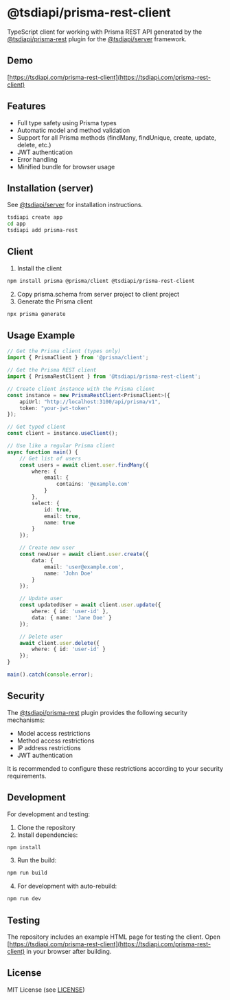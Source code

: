 # @tsdiapi/prisma-rest-client

TypeScript client for working with Prisma REST API generated by the [@tsdiapi/prisma-rest](https://www.npmjs.com/package/@tsdiapi/prisma-rest) plugin for the [@tsdiapi/server](https://www.npmjs.com/package/@tsdiapi/server) framework.


## Demo

[https://tsdiapi.com/prisma-rest-client](https://tsdiapi.com/prisma-rest-client)

## Features

- Full type safety using Prisma types
- Automatic model and method validation
- Support for all Prisma methods (findMany, findUnique, create, update, delete, etc.)
- JWT authentication
- Error handling
- Minified bundle for browser usage

## Installation (server)

See [@tsdiapi/server](https://www.npmjs.com/package/@tsdiapi/cli) for installation instructions.
```bash
tsdiapi create app
cd app
tsdiapi add prisma-rest
```

## Client

1. Install the client
```bash
npm install prisma @prisma/client @tsdiapi/prisma-rest-client
```

2. Copy prisma.schema from server project to client project
3. Generate the Prisma client
```bash
npx prisma generate
```

## Usage Example

```typescript
// Get the Prisma client (types only)
import { PrismaClient } from '@prisma/client';

// Get the Prisma REST client
import { PrismaRestClient } from '@tsdiapi/prisma-rest-client';

// Create client instance with the Prisma client
const instance = new PrismaRestClient<PrismaClient>({
    apiUrl: "http://localhost:3100/api/prisma/v1",
    token: "your-jwt-token"
});

// Get typed client
const client = instance.useClient();

// Use like a regular Prisma client
async function main() {
    // Get list of users
    const users = await client.user.findMany({
        where: {
            email: {
                contains: '@example.com'
            }
        },
        select: {
            id: true,
            email: true,
            name: true
        }
    });

    // Create new user
    const newUser = await client.user.create({
        data: {
            email: 'user@example.com',
            name: 'John Doe'
        }
    });

    // Update user
    const updatedUser = await client.user.update({
        where: { id: 'user-id' },
        data: { name: 'Jane Doe' }
    });

    // Delete user
    await client.user.delete({
        where: { id: 'user-id' }
    });
}

main().catch(console.error);
```

## Security

The [@tsdiapi/prisma-rest](https://www.npmjs.com/package/@tsdiapi/prisma-rest) plugin provides the following security mechanisms:

- Model access restrictions
- Method access restrictions
- IP address restrictions
- JWT authentication

It is recommended to configure these restrictions according to your security requirements.

## Development

For development and testing:

1. Clone the repository
2. Install dependencies:
```bash
npm install
```

3. Run the build:
```bash
npm run build
```

4. For development with auto-rebuild:
```bash
npm run dev
```

## Testing

The repository includes an example HTML page for testing the client. Open [https://tsdiapi.com/prisma-rest-client](https://tsdiapi.com/prisma-rest-client) in your browser after building.

## License

MIT License (see [LICENSE](LICENSE))
